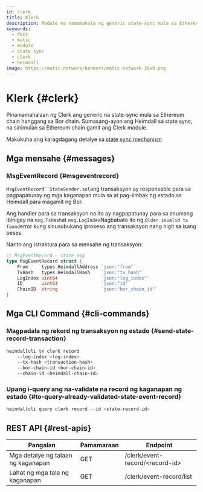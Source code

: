 ```yaml
---
id: clerk
title: Klerk
description: Module na namamahala ng generic state-sync mula sa Ethereum hanggang sa Bor
keywords:
  - docs
  - matic
  - module
  - state sync
  - clerk
  - heimdall
image: https://matic.network/banners/matic-network-16x9.png
---
```


# Klerk {#clerk}

Pinamamahalaan ng Clerk ang generic na state-sync mula sa Ethereum chain hanggang sa Bor chain. Sumasang-ayon ang Heimdall sa state sync, na sinimulan sa Ethereum chain gamit ang Clerk module.

Makukuha ang karagdagang detalye sa [state sync mechanism](/docs/pos/bor/core_concepts.md#state-management-state-sync)

## Mga mensahe {#messages}

### MsgEventRecord {#msgeventrecord}

`MsgEventRecord``StateSender.sol`ang transaksyon ay responsable para sa pagpapatunay ng mga kaganapan mula sa at pag-iimbak ng estado sa Heimdall para magamit ng Bor.

Ang handler para sa transaksyon na ito ay nagpapatunay para sa anumang ibinigay na `msg.TxHash`at `msg.LogIndex`Nagbabato ito ng `Older invalid tx found`error kung sinusubukang iproseso ang transaksyon nang higit sa isang beses.

Narito ang istraktura para sa mensahe ng transaksyon:

```go
// MsgEventRecord - state msg
type MsgEventRecord struct {
	From     types.HeimdallAddress `json:"from"`
	TxHash   types.HeimdallHash    `json:"tx_hash"`
	LogIndex uint64                `json:"log_index"`
	ID       uint64                `json:"id"`
	ChainID  string                `json:"bor_chain_id"`
}
```

## Mga CLI Command {#cli-commands}

### Magpadala ng rekord ng transaksyon ng estado {#send-state-record-transaction}

```bash
heimdallcli tx clerk record
	--log-index <log-index>
	--tx-hash <transaction-hash>
	--bor-chain-id <bor-chain-id>
	--chain-id <heimdall-chain-id>
```

### Upang i-query ang na-validate na record ng kaganapan ng estado {#to-query-already-validated-state-event-record}

```go
heimdallcli query clerk record --id <state-record-id>
```

## REST API {#rest-apis}

| Pangalan | Pamamaraan | Endpoint |
|----------------------|------|------------------|
| Mga detalye ng talaan ng kaganapan | GET | /clerk/event-record/<record-id\> |
| Lahat ng mga tala ng kaganapan | GET | /clerk/event-record/list |
